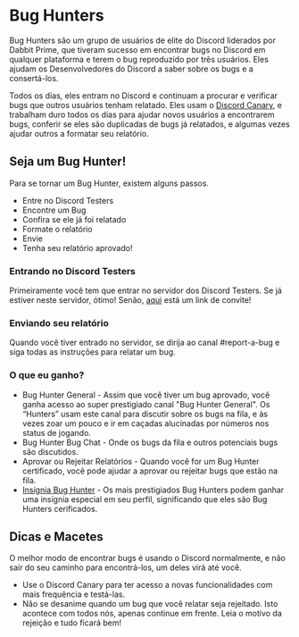<!-- TITLE: [PT] Bug Hunters -->
<!-- SUBTITLE: Ajudando os Desenvolvedores do Discord a gerenciar Relatórios de Bug e consertar Bugs. -->
# Bug Hunters
Bug Hunters são um grupo de usuários de elite do Discord liderados por Dabbit Prime, que tiveram sucesso em encontrar bugs no Discord em qualquer plataforma e terem o bug reproduzido por três usuários. Eles ajudam os Desenvolvedores do Discord a saber sobre os bugs e a consertá-los.
 
Todos os dias, eles entram no Discord e continuam a procurar e verificar bugs que outros usuários tenham relatado. Eles usam o [Discord Canary](/pt/canary), e trabalham duro todos os dias para ajudar novos usuários a encontrarem bugs, conferir se eles são duplicadas de bugs já relatados, e algumas vezes ajudar outros a formatar seu relatório.

## Seja um Bug Hunter!
Para se tornar um Bug Hunter, existem alguns passos.
 
* Entre no Discord Testers
* Encontre um Bug
* Confira se ele já foi relatado
* Formate o relatório
* Envie
* Tenha seu relatório aprovado!

### Entrando no Discord Testers
Primeiramente você tem que entrar no servidor dos Discord Testers. Se já estiver neste servidor, ótimo! Senão, [aqui](http://discord.gg/discord-testers) está um link de convite!

### Enviando seu relatório
Quando você tiver entrado no servidor, se dirija ao canal #report-a-bug e siga todas as instruções para relatar um bug.

### O que eu ganho?
* Bug Hunter General - Assim que você tiver um bug aprovado, você ganha acesso ao super prestigiado canal "Bug Hunter General". Os “Hunters” usam este canal para discutir sobre os bugs na fila, e às vezes zoar um pouco e ir em caçadas alucinadas por números nos status de jogando.
* Bug Hunter Bug Chat - Onde os bugs da fila e outros potenciais bugs são discutidos.
* Aprovar ou Rejeitar Relatórios - Quando você for um Bug Hunter certificado, você pode ajudar a aprovar ou rejeitar bugs que estão na fila.
* [Insígnia Bug Hunter](/pt/insignias#discord-bug-hunter) - Os mais prestigiados Bug Hunters podem ganhar uma insígnia especial em seu perfil, significando que eles são Bug Hunters cerificados.

## Dicas e Macetes
O melhor modo de encontrar bugs é usando o Discord normalmente, e não sair do seu caminho para encontrá-los, um deles virá até você.
* Use o Discord Canary para ter acesso a novas funcionalidades com mais frequência e testá-las.
* Não se desanime quando um bug que você relatar seja rejeitado. Isto acontece com todos nós, apenas continue em frente. Leia o motivo da rejeição e tudo ficará bem!
